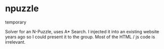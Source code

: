 # npuzzle
temporary

Solver for an N-Puzzle, uses A* Search. I injected it into an existing website years ago so I could present it to the group. Most of the HTML / js code is irrelevant.
